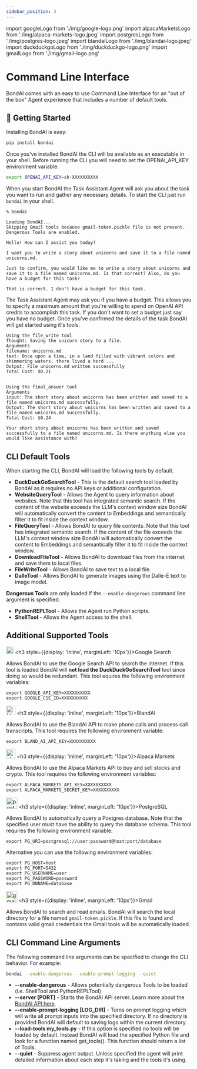 ```yaml
---
sidebar_position: 3
---
```


import googleLogo from './img/google-logo.png'
import alpacaMarketsLogo from './img/alpaca-markets-logo.jpeg'
import postgresLogo from './img/postgres-logo.jpeg'
import blandaiLogo from './img/blandai-logo.jpeg'
import duckduckgoLogo from './img/duckduckgo-logo.png'
import gmailLogo from './img/gmail-logo.png'

# Command Line Interface

BondAI comes with an easy to use Command Line Interface for an "out of the box" Agent experience that includes a number of default tools.

## 🚀 Getting Started

Installing BondAI is easy:

```bash
pip install bondai
```

Once you've installed BondAI the CLI will be available as an executable in your shell. Before running the CLI you will need to set the OPENAI_API_KEY environment variable.

```bash
export OPENAI_API_KEY=sk-XXXXXXXXXX
```

When you start BondAI the Task Assistant Agent will ask you about the task you want to run and gather any necessary details. To start the CLI just run `bondai` in your shell.

```
% bondai

Loading BondAI...
Skipping Gmail tools because gmail-token.pickle file is not present.
Dangerous Tools are enabled.

Hello! How can I assist you today?

I want you to write a story about unicorns and save it to a file named unicorns.md.

Just to confirm, you would like me to write a story about unicorns and save it to a file named unicorns.md. Is that correct? Also, do you have a budget for this task?

That is correct. I don't have a budget for this task.
```

The Task Assistant Agent may ask you if you have a budget. This allows you to specify a maximum amount that you're willing to spend on OpenAI API credits to accomplish this task. If you don't want to set a budget just say you have no budget. Once you've confirmed the details of the task BondAI will get started using it's tools.

```
Using the file_write tool
Thought: Saving the unicorn story to a file.
Arguments
filename: unicorns.md
text: Once upon a time, in a land filled with vibrant colors and shimmering waters, there lived a herd ...
Output: File unicorns.md written successfully
Total Cost: $0.21


Using the final_answer tool
Arguments
input: The short story about unicorns has been written and saved to a file named unicorns.md successfully.
Output: The short story about unicorns has been written and saved to a file named unicorns.md successfully.
Total Cost: $0.24

Your short story about unicorns has been written and saved successfully to a file named unicorns.md. Is there anything else you would like assistance with?
```

## CLI Default Tools

When starting the CLI, BondAI will load the following tools by default.

- **DuckDuckGoSearchTool** - This is the default search tool loaded by BondAI as it requires no API keys or additional configuration.
- **WebsiteQueryTool** - Allows the Agent to query information about websites. Note that this tool has integrated semantic search. If the content of the website exceeds the LLM's context window size BondAI will automatically convert the content to Embeddings and semantically filter it to fit inside the context window.
- **FileQueryTool** - Allows BondAI to query file contents. Note that this tool has integrated semantic search. If the content of the file exceeds the LLM's context window size BondAI will automatically convert the content to Embeddings and semantically filter it to fit inside the context window.
- **DownloadFileTool** - Allows BondAI to download files from the internet and save them to local files.
- **FileWriteTool** - Allows BondAI to save text to a local file.
- **DalleTool** - Allows BondAI to generate images using the Dalle-E text to image model.

**Dangerous Tools** are only loaded if the `--enable-dangerous` command line argument is specified.

- **PythonREPLTool** - Allows the Agent run Python scripts.
- **ShellTool** - Allows the Agent access to the shell.


## Additional Supported Tools

<img src={googleLogo} alt="google logo" width="20"/> <h3 style={{display: 'inline', marginLeft: '10px'}}>Google Search</h3>

Allows BondAI to use the Google Search API to search the internet. If this tool is loaded BondAI will **not load the DuckDuckGoSearchTool** tool since doing so would be redundant. This tool equires the following environment variables:
```
export GOOGLE_API_KEY=XXXXXXXXXX
export GOOGLE_CSE_ID=XXXXXXXXXX
```


<img src={blandaiLogo} alt="blandai logo" width="25"/> <h3 style={{display: 'inline', marginLeft: '10px'}}>BlandAI</h3>

Allows BondAI to use the BlandAI API to make phone calls and process call transcripts. This tool requires the following environment variable:
```
export BLAND_AI_API_KEY=XXXXXXXXXX
```


<img src={alpacaMarketsLogo} alt="alpaca markets logo" width="25"/> <h3 style={{display: 'inline', marginLeft: '10px'}}>Alpaca Markets</h3>

Allows BondAI to use the Alpaca Markets API to buy and sell stocks and crypto. This tool requires the following environment variables:
```
export ALPACA_MARKETS_API_KEY=XXXXXXXXXX
export ALPACA_MARKETS_SECRET_KEY=XXXXXXXXXX
```


<img src={postgresLogo} alt="postgresql logo" width="30"/> <h3 style={{display: 'inline', marginLeft: '10px'}}>PostgreSQL</h3>

Allows BondAI to automatically query a Postgres database. Note that the specified user must have the ability to query the database schema. This tool requires the following environment variable:
```
export PG_URI=postgresql://user:password@host:port/database
```

Alternative you can use the following environment variables:
```
export PG_HOST=host
export PG_PORT=5432
export PG_USERNAME=user
export PG_PASSWORD=password
export PG_DBNAME=database
```

<img src={gmailLogo} alt="gmail logo" width="30"/> <h3 style={{display: 'inline', marginLeft: '10px'}}>Gmail</h3>

Allows BondAI to search and read emails. BondAI will search the local directory for a file named `gmail-token.pickle`. If this file is found and contains valid gmail credentials the Gmail tools will be automatically loaded.



## CLI Command Line Arguments

The following command line arguments can be specified to change the CLI behavior. For example:
```bash
bondai --enable-dangerous --enable-prompt-logging --quiet
```

- **--enable-dangerous** - Allows potentially dangerous Tools to be loaded (i.e. ShellTool and PythonREPLTool)
- **--server [PORT]** - Starts the BondAI API server. Learn more about the [BondAI API here](./category/api-specification).
- **--enable-prompt-logging [LOG_DIR]** - Turns on prompt logging which will write all prompt inputs into the specified directory. If no directory is provided BondAI will default to saving logs within the current directory.
- **--load-tools my_tools.py** - If this option is specified no tools will be loaded by default. Instead BondAI will load the specified Python file and look for a function named get_tools(). This function should return a list of Tools.
- **--quiet** - Suppress agent output. Unless specified the agent will print detailed information about each step it's taking and the tools it's using.

